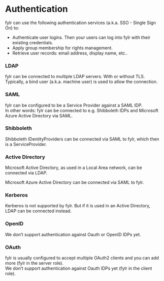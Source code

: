 # Authentication

fylr can use the following authentication services (a.k.a. SSO - Single Sign On) to:

* Authenticate user logins. Then your users can log into fylr with their existing credentials.
* Apply group membership for rights management.
* Retrieve user records: email address, display name, etc..

### LDAP

fylr can be connected to multiple LDAP servers. With or without TLS. Typically, a bind user (a.k.a. machine user) is used to allow the connection.

### SAML

fylr can be configured to be a Service Provider against a SAML IDP.\
In other words: fylr can be connected to e.g. Shibboleth IDPs and Microsoft Azure Active Directory via SAML.

### Shibboleth

Shibboleth IDentityProviders can be connected via SAML to fylr, which then is a ServiceProvider.

### Active Directory

Microsoft Active Directory, as used in a Local Area network, can be connected via LDAP.

Microsoft Azure Active Directory can be connected via SAML to fylr.

### Kerberos

Kerberos is not supported by fylr. But if it is used in an Active Directory, LDAP can be connected instead.

### OpenID

We don’t support authentication against Oauth or OpenID IDPs yet.

### OAuth

fylr is usually configured to accept multiple OAuth2 clients and you can add more (fylr in the server role).\
We don’t support authentication against Oauth IDPs yet (fylr in the client role).
